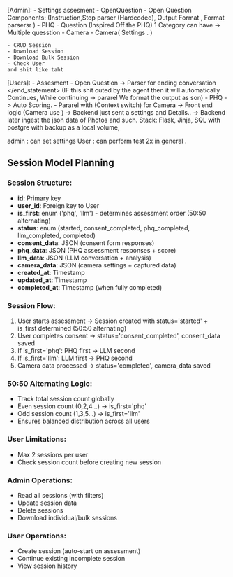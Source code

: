 <!-- prettier-ignore-start -->
[Admin]:
    - Settings assesment
        - OpenQuestion
            - Open Question Components: (Instruction,Stop parser (Hardcoded), Output Format , Format parsersr  )
        - PHQ 
            - Question (Inspired Off the PHQ) 1 Category can have -> Multiple quesstion 
        - Camera
            - Camera( Settings .  )
    
    - CRUD Session
    - Download Session 
    - Download Bulk Session
    - Check User 
    and shit like taht 
    
[Users]:
    - Assesment 
        - Open Question
            -> Parser for ending conversation </end_statement> (IF this shit outed by the agent then it will automatically Continues, While continuing -> pararel We format the output as son)
        - PHQ 
            -> Auto Scoring. 
        - Pararel with (Context switch) for Camera
            -> Front end logic (Camera use )
            -> Backend just sent a settings and Details.. 
            -> Backend later ingest the json data of Photos and such. 
Stack: Flask, Jinja, SQL with postgre with backup as a local volume, 
<!-- prettier-ignore-end -->

admin : can set settings
User : can perform test 2x in general .

## Session Model Planning

### Session Structure:

- **id**: Primary key
- **user_id**: Foreign key to User
- **is_first**: enum ('phq', 'llm') - determines assessment order (50:50 alternating)
- **status**: enum (started, consent_completed, phq_completed, llm_completed, completed)
- **consent_data**: JSON (consent form responses)
- **phq_data**: JSON (PHQ assessment responses + score)
- **llm_data**: JSON (LLM conversation + analysis)
- **camera_data**: JSON (camera settings + captured data)
- **created_at**: Timestamp
- **updated_at**: Timestamp
- **completed_at**: Timestamp (when fully completed)

### Session Flow:

1. User starts assessment → Session created with status='started' + is_first determined (50:50 alternating)
2. User completes consent → status='consent_completed', consent_data saved
3. If is_first='phq': PHQ first → LLM second
4. If is_first='llm': LLM first → PHQ second
5. Camera data processed → status='completed', camera_data saved

### 50:50 Alternating Logic:

- Track total session count globally
- Even session count (0,2,4...) → is_first='phq'
- Odd session count (1,3,5...) → is_first='llm'
- Ensures balanced distribution across all users

### User Limitations:

- Max 2 sessions per user
- Check session count before creating new session

### Admin Operations:

- Read all sessions (with filters)
- Update session data
- Delete sessions
- Download individual/bulk sessions

### User Operations:

- Create session (auto-start on assessment)
- Continue existing incomplete session
- View session history
